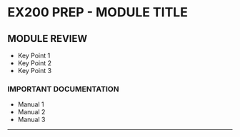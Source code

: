 # EX200 PREP - MODULE TITLE

## MODULE REVIEW
- Key Point 1
- Key Point 2
- Key Point 3

### IMPORTANT DOCUMENTATION 
- Manual 1
- Manual 2
- Manual 3
 
*****
